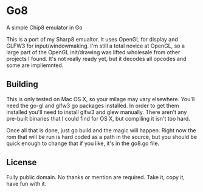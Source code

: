 Go8
===

A simple Chip8 emulator in Go

This is a port of my Sharp8 emualtor.  It uses OpenGL for display and GLFW3 for input/windowmaking.  I'm still a total novice at OpenGL, so a large part of the OpenGL init/drawing was lifted wholesale from other projects I found.  It's not really ready yet, but it decodes all opcodes and some are impliemnted.

Building
--------

This is only tested on Mac OS X, so your milage may vary elsewhere.  You'll need the go-gl and glfw3 go packages installed.  In order to get them installed you'll need to install glfw3 and glew manually.  There aren't any pre-built binaries that I could find for OS X, but compiling it isn't too hard.

Once all that is done, just go build and the magic will happen.  Right now the rom that will be run is hard coded as a path in the source, but you should be quick enough to change that if you like, it's in the go8.go file.

License
-------

Fully public domain.  No thanks or mention are required.  Take it, copy it, have fun with it.
